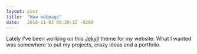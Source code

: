 ```yaml
---
layout: post
title:  "New webpage"
date:   2016-11-03 00:20:15 -0200
---
```

Lately I've been working on this [Jekyll](https://jekyllrb.com/) theme for my website.
What I wanted was somewhere to put my projects, crazy ideas and a portfolio.
